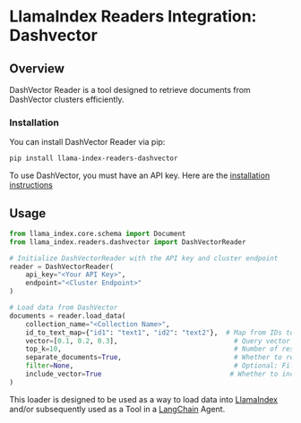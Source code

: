 # LlamaIndex Readers Integration: Dashvector

## Overview

DashVector Reader is a tool designed to retrieve documents from DashVector clusters efficiently.

### Installation

You can install DashVector Reader via pip:

```bash
pip install llama-index-readers-dashvector
```

To use DashVector, you must have an API key. Here are the [installation instructions](https://help.aliyun.com/document_detail/2510223.html)

## Usage

```python
from llama_index.core.schema import Document
from llama_index.readers.dashvector import DashVectorReader

# Initialize DashVectorReader with the API key and cluster endpoint
reader = DashVectorReader(
    api_key="<Your API Key>",
    endpoint="<Cluster Endpoint>"
)

# Load data from DashVector
documents = reader.load_data(
    collection_name="<Collection Name>",
    id_to_text_map={"id1": "text1", "id2": "text2"},  # Map from IDs to text
    vector=[0.1, 0.2, 0.3],                             # Query vector
    top_k=10,                                           # Number of results to return
    separate_documents=True,                            # Whether to return separate documents
    filter=None,                                        # Optional: Filter conditions
    include_vector=True                                # Whether to include the embedding in the response
)
```

This loader is designed to be used as a way to load data into
[LlamaIndex](https://github.com/run-llama/llama_index/tree/main/llama_index) and/or subsequently
used as a Tool in a [LangChain](https://github.com/hwchase17/langchain) Agent.